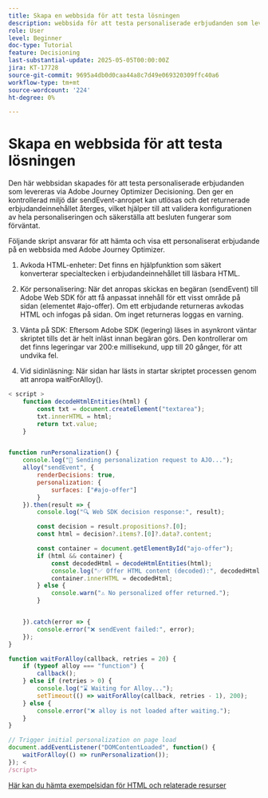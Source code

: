 ```yaml
---
title: Skapa en webbsida för att testa lösningen
description: webbsida för att testa personaliserade erbjudanden som levereras genom beslut.
role: User
level: Beginner
doc-type: Tutorial
feature: Decisioning
last-substantial-update: 2025-05-05T00:00:00Z
jira: KT-17728
source-git-commit: 9695a4db0d0caa44a8c7d49e069320309ffc40a6
workflow-type: tm+mt
source-wordcount: '224'
ht-degree: 0%

---
```



# Skapa en webbsida för att testa lösningen

Den här webbsidan skapades för att testa personaliserade erbjudanden som levereras via Adobe Journey Optimizer Decisioning. Den ger en kontrollerad miljö där sendEvent-anropet kan utlösas och det returnerade erbjudandeinnehållet återges, vilket hjälper till att validera konfigurationen av hela personaliseringen och säkerställa att besluten fungerar som förväntat.

Följande skript ansvarar för att hämta och visa ett personaliserat erbjudande på en webbsida med Adobe Journey Optimizer.

1. Avkoda HTML-enheter: Det finns en hjälpfunktion som säkert konverterar specialtecken i erbjudandeinnehållet till läsbara HTML.

2. Kör personalisering:
När det anropas skickas en begäran (sendEvent) till Adobe Web SDK för att få anpassat innehåll för ett visst område på sidan (elementet #ajo-offer).
Om ett erbjudande returneras avkodas HTML och infogas på sidan.
Om inget returneras loggas en varning.

3. Vänta på SDK:
Eftersom Adobe SDK (legering) läses in asynkront väntar skriptet tills det är helt inläst innan begäran görs.
Den kontrollerar om det finns legeringar var 200:e millisekund, upp till 20 gånger, för att undvika fel.

4. Vid sidinläsning: När sidan har lästs in startar skriptet processen genom att anropa waitForAlloy().



```javascript
< script >
    function decodeHtmlEntities(html) {
        const txt = document.createElement("textarea");
        txt.innerHTML = html;
        return txt.value;
    }


function runPersonalization() {
    console.log("🚀 Sending personalization request to AJO...");
    alloy("sendEvent", {
        renderDecisions: true,
        personalization: {
            surfaces: ["#ajo-offer"]
        }
    }).then(result => {
        console.log("🔍 Web SDK decision response:", result);

        const decision = result.propositions?.[0];
        const html = decision?.items?.[0]?.data?.content;

        const container = document.getElementById("ajo-offer");
        if (html && container) {
            const decodedHtml = decodeHtmlEntities(html);
            console.log("✅ Offer HTML content (decoded):", decodedHtml);
            container.innerHTML = decodedHtml;
        } else {
            console.warn("⚠️ No personalized offer returned.");
        }


    }).catch(error => {
        console.error("❌ sendEvent failed:", error);
    });
}

function waitForAlloy(callback, retries = 20) {
    if (typeof alloy === "function") {
        callback();
    } else if (retries > 0) {
        console.log("⌛ Waiting for Alloy...");
        setTimeout(() => waitForAlloy(callback, retries - 1), 200);
    } else {
        console.error("❌ alloy is not loaded after waiting.");
    }
}

// Trigger initial personalization on page load
document.addEventListener("DOMContentLoaded", function() {
    waitForAlloy(() => runPersonalization());
}); <
/script>
```

[Här kan du hämta exempelsidan för HTML och relaterade resurser](assets/web-page-assets.zip)